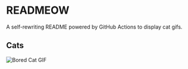 # READMEOW

A self-rewriting README powered by GitHub Actions to display cat gifs.

## Cats

![Bored Cat GIF](https://media4.giphy.com/media/v1.Y2lkPTlhY2QwMmRhYzl2Ympnc2l1Zmc4YTgwYW9rM3lqNjR4ZnByZWh5OGxicDN3NzZzMyZlcD12MV9naWZzX3NlYXJjaCZjdD1n/mlvseq9yvZhba/200.gif)
